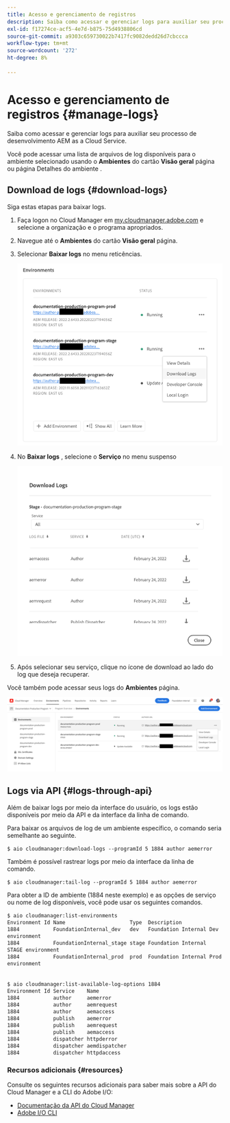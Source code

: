 ```yaml
---
title: Acesso e gerenciamento de registros
description: Saiba como acessar e gerenciar logs para auxiliar seu processo de desenvolvimento AEM as a Cloud Service.
exl-id: f17274ce-acf5-4e7d-b875-75d4938806cd
source-git-commit: a9303c659730022b7417fc9082dedd26d7cbccca
workflow-type: tm+mt
source-wordcount: '272'
ht-degree: 8%

---
```



# Acesso e gerenciamento de registros {#manage-logs}

Saiba como acessar e gerenciar logs para auxiliar seu processo de desenvolvimento AEM as a Cloud Service.

Você pode acessar uma lista de arquivos de log disponíveis para o ambiente selecionado usando o **Ambientes** do cartão **Visão geral** página ou página Detalhes do ambiente .

## Download de logs {#download-logs}

Siga estas etapas para baixar logs.

1. Faça logon no Cloud Manager em [my.cloudmanager.adobe.com](https://my.cloudmanager.adobe.com/) e selecione a organização e o programa apropriados.

1. Navegue até o **Ambientes** do cartão **Visão geral** página.

1. Selecionar **Baixar logs** no menu reticências.

   ![Item de menu dos logs de download](assets/download-logs1.png)

1. No **Baixar logs** , selecione o **Serviço** no menu suspenso

   ![Caixa de diálogo Baixar logs](assets/download-preview.png)

1. Após selecionar seu serviço, clique no ícone de download ao lado do log que deseja recuperar.

Você também pode acessar seus logs do **Ambientes** página.

![Logs da tela Ambientes](assets/download-logs.png)

## Logs via API {#logs-through-api}

Além de baixar logs por meio da interface do usuário, os logs estão disponíveis por meio da API e da interface da linha de comando.

Para baixar os arquivos de log de um ambiente específico, o comando seria semelhante ao seguinte.

```shell
$ aio cloudmanager:download-logs --programId 5 1884 author aemerror
```

Também é possível rastrear logs por meio da interface da linha de comando.

```shell
$ aio cloudmanager:tail-log --programId 5 1884 author aemerror
```

Para obter a ID de ambiente (1884 neste exemplo) e as opções de serviço ou nome de log disponíveis, você pode usar os seguintes comandos.

```shell
$ aio cloudmanager:list-environments
Environment Id Name                     Type  Description                          
1884           FoundationInternal_dev   dev   Foundation Internal Dev environment  
1884           FoundationInternal_stage stage Foundation Internal STAGE environment
1884           FoundationInternal_prod  prod  Foundation Internal Prod environment
 
 
$ aio cloudmanager:list-available-log-options 1884
Environment Id Service    Name         
1884           author     aemerror     
1884           author     aemrequest   
1884           author     aemaccess    
1884           publish    aemerror     
1884           publish    aemrequest   
1884           publish    aemaccess    
1884           dispatcher httpderror   
1884           dispatcher aemdispatcher
1884           dispatcher httpdaccess
```

### Recursos adicionais {#resources}

Consulte os seguintes recursos adicionais para saber mais sobre a API do Cloud Manager e a CLI do Adobe I/O:

* [Documentação da API do Cloud Manager](https://www.adobe.io/apis/experiencecloud/cloud-manager/docs.html)
* [Adobe I/O CLI](https://github.com/adobe/aio-cli-plugin-cloudmanager)
